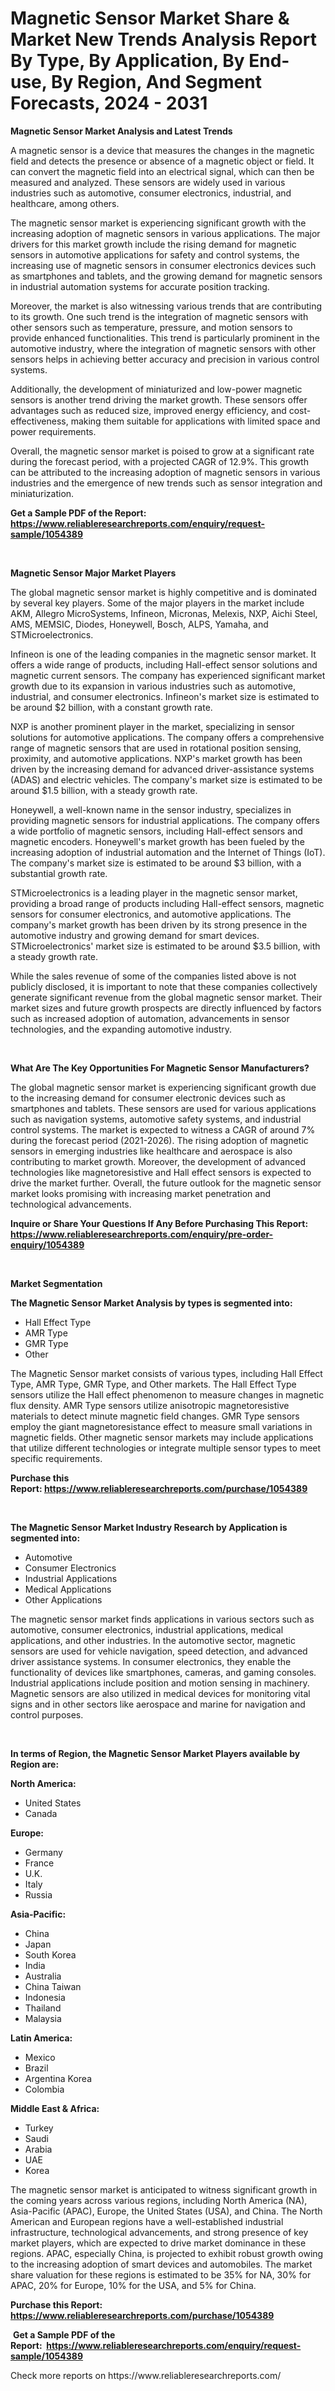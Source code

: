 <p><h1>Magnetic Sensor Market Share & Market New Trends Analysis Report By Type, By Application, By End-use, By Region, And Segment Forecasts, 2024 - 2031</h1></p><p><strong>Magnetic Sensor Market Analysis and Latest Trends</strong></p>
<p><p>A magnetic sensor is a device that measures the changes in the magnetic field and detects the presence or absence of a magnetic object or field. It can convert the magnetic field into an electrical signal, which can then be measured and analyzed. These sensors are widely used in various industries such as automotive, consumer electronics, industrial, and healthcare, among others.</p><p>The magnetic sensor market is experiencing significant growth with the increasing adoption of magnetic sensors in various applications. The major drivers for this market growth include the rising demand for magnetic sensors in automotive applications for safety and control systems, the increasing use of magnetic sensors in consumer electronics devices such as smartphones and tablets, and the growing demand for magnetic sensors in industrial automation systems for accurate position tracking.</p><p>Moreover, the market is also witnessing various trends that are contributing to its growth. One such trend is the integration of magnetic sensors with other sensors such as temperature, pressure, and motion sensors to provide enhanced functionalities. This trend is particularly prominent in the automotive industry, where the integration of magnetic sensors with other sensors helps in achieving better accuracy and precision in various control systems.</p><p>Additionally, the development of miniaturized and low-power magnetic sensors is another trend driving the market growth. These sensors offer advantages such as reduced size, improved energy efficiency, and cost-effectiveness, making them suitable for applications with limited space and power requirements.</p><p>Overall, the magnetic sensor market is poised to grow at a significant rate during the forecast period, with a projected CAGR of 12.9%. This growth can be attributed to the increasing adoption of magnetic sensors in various industries and the emergence of new trends such as sensor integration and miniaturization.</p></p>
<p><strong>Get a Sample PDF of the Report:&nbsp; <a href="https://www.reliableresearchreports.com/enquiry/request-sample/1054389">https://www.reliableresearchreports.com/enquiry/request-sample/1054389</a></strong></p>
<p>&nbsp;</p>
<p><strong>Magnetic Sensor Major Market Players</strong></p>
<p><p>The global magnetic sensor market is highly competitive and is dominated by several key players. Some of the major players in the market include AKM, Allegro MicroSystems, Infineon, Micronas, Melexis, NXP, Aichi Steel, AMS, MEMSIC, Diodes, Honeywell, Bosch, ALPS, Yamaha, and STMicroelectronics.</p><p>Infineon is one of the leading companies in the magnetic sensor market. It offers a wide range of products, including Hall-effect sensor solutions and magnetic current sensors. The company has experienced significant market growth due to its expansion in various industries such as automotive, industrial, and consumer electronics. Infineon's market size is estimated to be around $2 billion, with a constant growth rate.</p><p>NXP is another prominent player in the market, specializing in sensor solutions for automotive applications. The company offers a comprehensive range of magnetic sensors that are used in rotational position sensing, proximity, and automotive applications. NXP's market growth has been driven by the increasing demand for advanced driver-assistance systems (ADAS) and electric vehicles. The company's market size is estimated to be around $1.5 billion, with a steady growth rate.</p><p>Honeywell, a well-known name in the sensor industry, specializes in providing magnetic sensors for industrial applications. The company offers a wide portfolio of magnetic sensors, including Hall-effect sensors and magnetic encoders. Honeywell's market growth has been fueled by the increasing adoption of industrial automation and the Internet of Things (IoT). The company's market size is estimated to be around $3 billion, with a substantial growth rate.</p><p>STMicroelectronics is a leading player in the magnetic sensor market, providing a broad range of products including Hall-effect sensors, magnetic sensors for consumer electronics, and automotive applications. The company's market growth has been driven by its strong presence in the automotive industry and growing demand for smart devices. STMicroelectronics' market size is estimated to be around $3.5 billion, with a steady growth rate.</p><p>While the sales revenue of some of the companies listed above is not publicly disclosed, it is important to note that these companies collectively generate significant revenue from the global magnetic sensor market. Their market sizes and future growth prospects are directly influenced by factors such as increased adoption of automation, advancements in sensor technologies, and the expanding automotive industry.</p></p>
<p>&nbsp;</p>
<p><strong>What Are The Key Opportunities For Magnetic Sensor Manufacturers?</strong></p>
<p><p>The global magnetic sensor market is experiencing significant growth due to the increasing demand for consumer electronic devices such as smartphones and tablets. These sensors are used for various applications such as navigation systems, automotive safety systems, and industrial control systems. The market is expected to witness a CAGR of around 7% during the forecast period (2021-2026). The rising adoption of magnetic sensors in emerging industries like healthcare and aerospace is also contributing to market growth. Moreover, the development of advanced technologies like magnetoresistive and Hall effect sensors is expected to drive the market further. Overall, the future outlook for the magnetic sensor market looks promising with increasing market penetration and technological advancements.</p></p>
<p><strong>Inquire or Share Your Questions If Any Before Purchasing This Report: <a href="https://www.reliableresearchreports.com/enquiry/pre-order-enquiry/1054389">https://www.reliableresearchreports.com/enquiry/pre-order-enquiry/1054389</a></strong></p>
<p>&nbsp;</p>
<p><strong>Market Segmentation</strong></p>
<p><strong>The Magnetic Sensor Market Analysis by types is segmented into:</strong></p>
<p><ul><li>Hall Effect Type</li><li>AMR Type</li><li>GMR Type</li><li>Other</li></ul></p>
<p><p>The Magnetic Sensor market consists of various types, including Hall Effect Type, AMR Type, GMR Type, and Other markets. The Hall Effect Type sensors utilize the Hall effect phenomenon to measure changes in magnetic flux density. AMR Type sensors utilize anisotropic magnetoresistive materials to detect minute magnetic field changes. GMR Type sensors employ the giant magnetoresistance effect to measure small variations in magnetic fields. Other magnetic sensor markets may include applications that utilize different technologies or integrate multiple sensor types to meet specific requirements.</p></p>
<p><strong>Purchase this Report:&nbsp;<a href="https://www.reliableresearchreports.com/purchase/1054389">https://www.reliableresearchreports.com/purchase/1054389</a></strong></p>
<p>&nbsp;</p>
<p><strong>The Magnetic Sensor Market Industry Research by Application is segmented into:</strong></p>
<p><ul><li>Automotive</li><li>Consumer Electronics</li><li>Industrial Applications</li><li>Medical Applications</li><li>Other Applications</li></ul></p>
<p><p>The magnetic sensor market finds applications in various sectors such as automotive, consumer electronics, industrial applications, medical applications, and other industries. In the automotive sector, magnetic sensors are used for vehicle navigation, speed detection, and advanced driver assistance systems. In consumer electronics, they enable the functionality of devices like smartphones, cameras, and gaming consoles. Industrial applications include position and motion sensing in machinery. Magnetic sensors are also utilized in medical devices for monitoring vital signs and in other sectors like aerospace and marine for navigation and control purposes.</p></p>
<p>&nbsp;</p>
<p><strong>In terms of Region, the Magnetic Sensor Market Players available by Region are:</strong></p>
<p>
    <p> <strong> North America: </strong>
        <ul>
            <li>United States</li>
            <li>Canada</li>
        </ul>
        </p> 
    <p> <strong> Europe: </strong>
        <ul>
            <li>Germany</li>
            <li>France</li>
            <li>U.K.</li>
            <li>Italy</li>
            <li>Russia</li>
        </ul>
        </p> 
    <p> <strong> Asia-Pacific: </strong>
        <ul>
            <li>China</li>
            <li>Japan</li>
            <li>South Korea</li>
            <li>India</li>
            <li>Australia</li>
            <li>China Taiwan</li>
            <li>Indonesia</li>
            <li>Thailand</li>
            <li>Malaysia</li>
        </ul>
        </p> 
    <p> <strong> Latin America: </strong>
        <ul>
            <li>Mexico</li>
            <li>Brazil</li>
            <li>Argentina Korea</li>
            <li>Colombia</li>
        </ul>
        </p> 
    <p> <strong> Middle East & Africa: </strong>
        <ul>
            <li>Turkey</li>
            <li>Saudi</li>
            <li>Arabia</li>
            <li>UAE</li>
            <li>Korea</li>
        </ul>
    </p>
    </p>
<p><p>The magnetic sensor market is anticipated to witness significant growth in the coming years across various regions, including North America (NA), Asia-Pacific (APAC), Europe, the United States (USA), and China. The North American and European regions have a well-established industrial infrastructure, technological advancements, and strong presence of key market players, which are expected to drive market dominance in these regions. APAC, especially China, is projected to exhibit robust growth owing to the increasing adoption of smart devices and automobiles. The market share valuation for these regions is estimated to be 35% for NA, 30% for APAC, 20% for Europe, 10% for the USA, and 5% for China.</p></p>
<p><strong>Purchase this Report: <a href="https://www.reliableresearchreports.com/purchase/1054389">https://www.reliableresearchreports.com/purchase/1054389</a></strong></p>
<p>&nbsp;<strong>Get a Sample PDF of the Report:&nbsp;&nbsp;<a href="https://www.reliableresearchreports.com/enquiry/request-sample/1054389">https://www.reliableresearchreports.com/enquiry/request-sample/1054389</a></strong></p>
<p><strong></strong></p>
<p>Check more reports on https://www.reliableresearchreports.com/</p>
